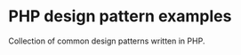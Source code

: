 PHP design pattern examples
===========================

Collection of common design patterns written in PHP.
